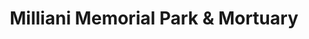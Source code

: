 ---
title: "Milliani Memorial Park & Mortuary"
url: /honolulu/milliani-memorial-park-and-mortuary/
shop: funeral directors
---